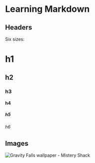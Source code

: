# Learning Markdown
## Headers
Six sizes:
# h1
## h2
### h3
#### h4
##### h5
###### h6
## Images
![Gravity Falls wallpaper - Mistery Shack](https://external-preview.redd.it/O6Eyr1xPPaIAD8Kvx-USkL33b7B4n45Wp64dZet0ZPE.jpg?auto=webp&s=32420351338dafee771dad8d06a4e9451ee1f120)
